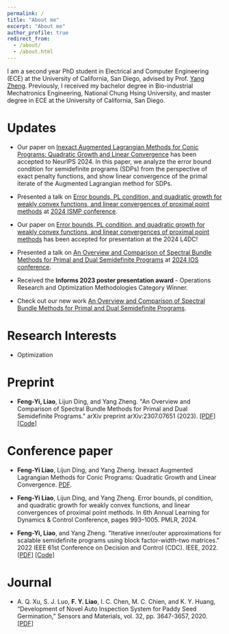 ```yaml
---
permalink: /
title: "About me"
excerpt: "About me"
author_profile: true
redirect_from: 
  - /about/
  - /about.html
---
```


I am a second year PhD student in Electrical and Computer Engineering (ECE) at the University of California, San Diego, advised by Prof. [Yang Zheng](https://zhengy09.github.io/). Previously, I received my bachelor degree in Bio-industrial Mechatronics Engineering, National Chung Hsing University, and master degree in ECE at the University of California, San Diego.

Updates
======

- Our paper on [Inexact Augmented Lagrangian Methods for Conic Programs: Quadratic Growth and Linear Convergence](https://arxiv.org/pdf/2410.22683) has been accepted to NeurIPS 2024. In this paper, we analyze the error bound condition for semidefinite programs (SDPs) from the perspective of exact penalty functions, and show linear convergence of the primal iterate of the Augmented Lagrangian method for SDPs.

- Presented a talk on [Error bounds, PL condition, and quadratic growth for weakly convex
functions, and linear convergences of proximal point methods](https://fengyiliao.github.io/files/2024-ISMP-Liao.pdf) at [2024 ISMP conference](https://ismp2024.gerad.ca/).

- Our paper on [Error bounds, PL condition, and quadratic growth for weakly convex
functions, and linear convergences of proximal point methods](https://arxiv.org/abs/2312.16775) has been accepted for presentation at the 2024 L4DC!

- Presented a talk on [An Overview and Comparison of Spectral Bundle Methods for
Primal and Dual Semidefinite Programs](https://fengyiliao.github.io/files/2024-IOS-Liao.pdf) at [2024 IOS conference](https://ios2024.rice.edu/).

- Received the **Informs 2023 poster presentation award** - Operations Research and Optimization Methodologies Category Winner.

- Check out our new work [An Overview and Comparison of Spectral Bundle Methods for
Primal and Dual Semidefinite Programs](https://arxiv.org/pdf/2307.07651.pdf).

Research Interests
======
- Optimization

Preprint
======
- **Feng-Yi, Liao**, Lijun Ding, and Yang Zheng. "An Overview and Comparison of Spectral Bundle Methods for Primal and Dual Semidefinite Programs." arXiv preprint arXiv:2307.07651 (2023). [[PDF]](https://arxiv.org/pdf/2307.07651.pdf) [[Code]](https://github.com/soc-ucsd/SpecBM)

Conference paper 
======

- **Feng-Yi Liao**, Lijun Ding, and Yang Zheng. Inexact Augmented Lagrangian Methods for Conic Programs: Quadratic Growth and Linear Convergence. [PDF](https://arxiv.org/pdf/2410.22683).


- **Feng-Yi Liao**, Lijun Ding, and Yang Zheng. Error bounds, pl condition, and quadratic growth for
weakly convex functions, and linear convergences of proximal point methods. In 6th Annual
Learning for Dynamics & Control Conference, pages 993–1005. PMLR, 2024.

- **Feng-Yi, Liao**, and Yang Zheng. "Iterative inner/outer approximations for scalable semidefinite programs using block factor-width-two matrices." 2022 IEEE 61st Conference on Decision and Control (CDC). IEEE, 2022. [[PDF]](https://arxiv.org/pdf/2204.06759.pdf) [[Code]](https://github.com/soc-ucsd/Iterative_SDPfw)



Journal
======
- A. Q. Xu, S. J. Luo, **F. Y. Liao**, I. C. Chen, M. C. Chien, and K. Y. Huang, “Development of Novel Auto Inspection System for Paddy Seed Germination,” Sensors and Materials, vol. 32, pp. 3647-3657, 2020. [[PDF]](https://pdfs.semanticscholar.org/5ae2/cbea6367a30d9647330b17ec814a2d5f2e26.pdf)




